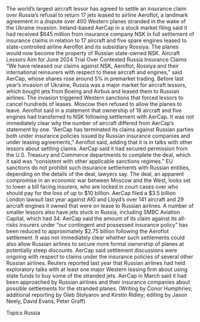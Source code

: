 The world’s largest aircraft lessor has agreed to settle an insurance claim over Russia’s refusal to return 17 jets leased to airline Aeroflot, a landmark agreement in a dispute over 400 Western planes stranded in the wake of the Ukraine invasion.
Ireland-based AerCap in a stock market filing said it had received $645 million from insurance company NSK in full settlement of insurance claims in relation to 17 aircraft and five spare engines leased to state-controlled airline Aeroflot and its subsidiary Rossiya.
The planes would now become the property of Russian state-owned NSK.
Aircraft Lessors Aim for June 2024 Trial Over Contested Russia Insurance Claims
“We have released our claims against NSK, Aeroflot, Rossiya and their international reinsurers with respect to these aircraft and engines,” said AerCap, whose shares rose around 5% in premarket trading.
Before last year’s invasion of Ukraine, Russia was a major market for aircraft lessors, which bought jets from Boeing and Airbus and leased them to Russian airlines.
The invasion triggered Western sanctions that forced lessors to cancel hundreds of leases. Moscow then refused to allow the planes to leave.
Aeroflot said in a statement that ownership of 18 aircraft and five engines had transferred to NSK following settlement with AerCap. It was not immediately clear why the number of aircraft differed from AerCap’s statement by one.
“AerCap has terminated its claims against Russian parties both under insurance policies issued by Russian insurance companies and under leasing agreements,” Aeroflot said, adding that it is in talks with other lessors about settling claims.
AerCap said it had secured permission from the U.S. Treasury and Commerce departments to complete the deal, which it said was “consistent with other applicable sanctions regimes.”
EU sanctions do not prohibit such insurance settlements with Russian entities, depending on the details of the deal, lawyers say.
The deal, an apparent compromise in an economic war between Moscow and the West, looks set to lower a bill facing insurers, who are locked in court cases over who should pay for the loss of up to $10 billion.
AerCap filed a $3.5 billion London lawsuit last year against AIG and Lloyd’s over 141 aircraft and 29 aircraft engines it owned that were on lease to Russian airlines. A number of smaller lessors also have jets stuck in Russia, including SMBC Aviation Capital, which had 34.
AerCap said the amount of its claim against its all-risks insurers under “our contingent and possessed insurance policy” has been reduced to approximately $2.75 billion following the Aeroflot settlement.
It was not immediately clear whether such settlements could also allow Russian airlines to secure more formal ownership of planes at potentially steep discounts.
AerCap said settlement discussions were ongoing with respect to claims under the insurance policies of several other Russian airlines.
Reuters reported last year that Russian airlines had held exploratory talks with at least one major Western leasing firm about using state funds to buy some of the stranded jets.
AerCap in March said it had been approached by Russian airlines and their insurance companies about possible settlements for the stranded planes.
(Writing by Conor Humphries; additional reporting by Gleb Stolyarov and Kirstin Ridley; editing by Jason Neely, David Evans, Peter Graff)

Topics
Russia
